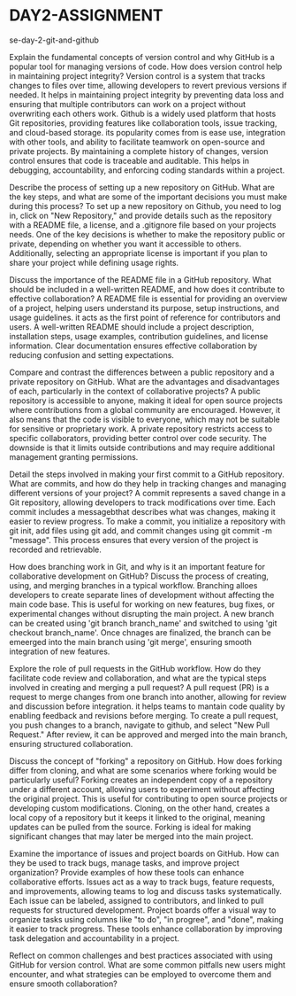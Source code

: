 # DAY2-ASSIGNMENT
  se-day-2-git-and-github

Explain the fundamental concepts of version control and why GitHub is a popular tool for managing versions of code. How does version control help in maintaining project integrity?
Version control is a system that tracks changes to files over time, allowing developers to revert previous versions if needed. It helps in maintaining project integrity by preventing data loss and ensuring that multiple contributors can work on a project without overwriting each others work.
Github is a widely used platform that hosts Git repositories, providing features like collaboration tools, issue tracking, and cloud-based storage. its popularity comes from is ease use, integration with other tools, and ability to facilitate teamwork on open-source and private projects.
By maintaining a complete history of changes, version control ensures that code is traceable and auditable. This helps in debugging, accountability, and enforcing coding standards within a project.

Describe the process of setting up a new repository on GitHub. What are the key steps, and what are some of the important decisions you must make during this process?
To set up a new repository on Github, you need to log in, click on "New Repository," and provide details such as the repository with a README file, a license, and a .gitignore file based on your projects needs.
One of the key decisions is whether to make the repository public or private, depending on whether you want it accessible to others. Additionally, selecting an appropriate license is important if you plan to share your project while defining usage rights.

Discuss the importance of the README file in a GitHub repository. What should be included in a well-written README, and how does it contribute to effective collaboration?
A README file is essential for providing an overview of a project, helping users understand its purpose, setup instructions, and usage guidelines. it acts as the first point of reference for contributors and users.
A well-written README  should include a project description, installation steps, usage examples, contribution guidelines, and license information. Clear documentation ensures effective collaboration by reducing confusion and setting expectations.

Compare and contrast the differences between a public repository and a private repository on GitHub. What are the advantages and disadvantages of each, particularly in the context of collaborative projects?
A public repository is accessible to anyone, making it ideal for open source projects where contributions from a global community are encouraged. However, it also means that the code is visible to everyone, which may not be suitable for sensitive or proprietary work.
A private repository restricts access to specific collaborators, providing better control over code security. The downside is that it limits outside contributions and may require additional management granting permissions.

Detail the steps involved in making your first commit to a GitHub repository. What are commits, and how do they help in tracking changes and managing different versions of your project?
A commit represents a saved change in a Git repository, allowing developers to track modifications over time. Each commit includes a messagebthat describes what was changes, making it easier to review progress.
To make a commit, you initialize a repository with git init, add files using git add, and commit changes using git commit -m "message". This process ensures that every version of the project is recorded and retrievable.

How does branching work in Git, and why is it an important feature for collaborative development on GitHub? Discuss the process of creating, using, and merging branches in a typical workflow.
Branching alloes developers to create separate lines of development without affecting the main code base. This is useful for working on new features, bug fixes, or experimental changes without disrupting the main project.
A new branch can be created using 'git branch branch_name' and switched to using 'git checkout branch_name'. Once chnages are finalized, the branch can be emeerged into the main branch using 'git merge', ensuring smooth integration of new features.

Explore the role of pull requests in the GitHub workflow. How do they facilitate code review and collaboration, and what are the typical steps involved in creating and merging a pull request?
A pull request (PR)  is a request to merge changes from one branch into another, allowing for review and discussion before integration. it helps teams to mantain code quality by enabling feedback and revisions before merging.
To create a pull request, you push changes to a branch, navigate to github, and select "New Pull Request." After review, it can be approved and merged into the main branch, ensuring structured collaboration.

Discuss the concept of "forking" a repository on GitHub. How does forking differ from cloning, and what are some scenarios where forking would be particularly useful?
Forking creates an independent copy of a repository under a different account, allowing users to experiment without affecting the original project. This is useful for contributing to open source projects or developing custom modifications.
Cloning, on the other hand, creates a local copy of a repository but it keeps it linked to the original, meaning updates can be pulled from the source. Forking is ideal for making significant changes that may later be merged into the main project.

Examine the importance of issues and project boards on GitHub. How can they be used to track bugs, manage tasks, and improve project organization? Provide examples of how these tools can enhance collaborative efforts.
Issues act as a way to track bugs, feature requests, and improvements, allowing teams to log and discuss tasks systematically. Each issue can be labeled, assigned to contributors, and linked to pull requests for structured development.
Project boards offer a visual way to organize tasks using columns like "to do", "in progree", and "done", making it easier to track progress. These tools enhance collaboration by improving task delegation and accountability in a project.

Reflect on common challenges and best practices associated with using GitHub for version control. What are some common pitfalls new users might encounter, and what strategies can be employed to overcome them and ensure smooth collaboration?
